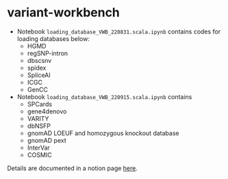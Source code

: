# variant-workbench

- Notebook `loading_database_VWB_220831.scala.ipynb` contains codes for loading databases below:
  - HGMD
  - regSNP-intron
  - dbscsnv
  - spidex
  - SpliceAI 
  - ICGC
  - GenCC
- Notebook `loading_database_VWB_220915.scala.ipynb` contains
  - SPCards
  - gene4denovo
  - VARITY
  - dbNSFP
  - gnomAD LOEUF and homozygous knockout database
  - gnomAD pext 
  - InterVar
  - COSMIC
  
Details are documented in a notion page [here](https://www.notion.so/d3b/f958b89d2fc343a7bcfa41e4dfaa0a90?v=951ee808eb714a7fbf3239397941f648).
